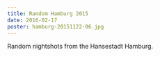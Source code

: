 ```yaml
---
title: Random Hamburg 2015
date: 2016-02-17
poster: hamburg-20151122-06.jpg
---
```


Random nightshots from the Hansestadt Hamburg.
